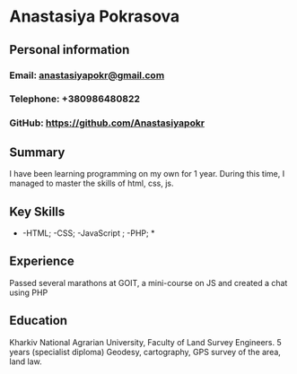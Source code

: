 # Anastasiya Pokrasova

## Personal information

### Email: anastasiyapokr@gmail.com
### Telephone: +380986480822
### GitHub: https://github.com/Anastasiyapokr

## Summary

I have been learning programming on my own for 1 year. During this time, I managed to master the skills of html, css, js.

## Key Skills

* -HTML; 
-CSS; 
-JavaScript ;
-PHP;  *

## Experience

Passed several marathons at GOIT, a mini-course on JS and created a chat using PHP

## Education

Kharkiv National Agrarian University, Faculty of Land Survey Engineers. 5 years (specialist diploma) Geodesy, cartography, GPS survey of the area, land law.
